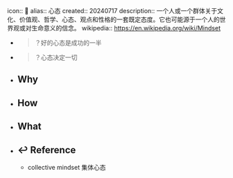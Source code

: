 icon:: 📄
alias:: 心态 
created:: 20240717
description:: 一个人或一个群体关于文化、价值观、哲学、心态、观点和性格的一套既定态度。它也可能源于一个人的世界观或对生命意义的信念。
wikipedia:: https://en.wikipedia.org/wiki/Mindset

- > ？好的心态是成功的一半
- > ？心态决定一切
- ## Why
- ## How
- ## What
- ## ↩ Reference
  - collective mindset 集体心态